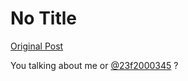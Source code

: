 # No Title

[Original Post](https://discourse.onlinedegree.iitm.ac.in/t/171477/6)

<p>You talking about me or <a class="mention" href="/u/23f2000345">@23f2000345</a> ?</p>